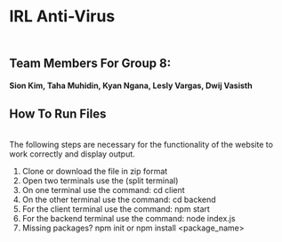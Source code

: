 # IRL Anti-Virus
<h2><br>Team Members For Group 8:</br></h2>
  <h4>Sion Kim,
  Taha Muhidin,
  Kyan Ngana, 
  Lesly Vargas,
  Dwij Vasisth

How To Run Files
-------------------
<br>The following steps are necessary for the functionality of the website to work correctly and display output.</Br>
1. Clone or download the file in zip format
2. Open two terminals use the (split terminal)
3. On one terminal use the command: cd client
4. On the other terminal use the command: cd backend
5. For the client terminal use the command: npm start
6. For the backend terminal use the command: node index.js
7. Missing packages? npm init or npm install <package_name>

